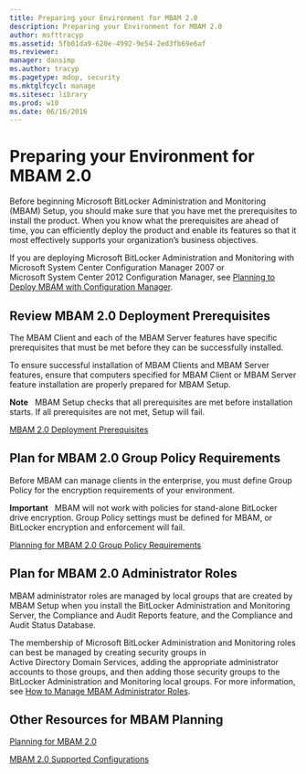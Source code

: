 ```yaml
---
title: Preparing your Environment for MBAM 2.0
description: Preparing your Environment for MBAM 2.0
author: msfttracyp
ms.assetid: 5fb01da9-620e-4992-9e54-2ed3fb69e6af
ms.reviewer: 
manager: dansimp
ms.author: tracyp
ms.pagetype: mdop, security
ms.mktglfcycl: manage
ms.sitesec: library
ms.prod: w10
ms.date: 06/16/2016
---
```



# Preparing your Environment for MBAM 2.0


Before beginning Microsoft BitLocker Administration and Monitoring (MBAM) Setup, you should make sure that you have met the prerequisites to install the product. When you know what the prerequisites are ahead of time, you can efficiently deploy the product and enable its features so that it most effectively supports your organization’s business objectives.

If you are deploying Microsoft BitLocker Administration and Monitoring with Microsoft System Center Configuration Manager 2007 or Microsoft System Center 2012 Configuration Manager, see [Planning to Deploy MBAM with Configuration Manager](planning-to-deploy-mbam-with-configuration-manager-2.md).

## Review MBAM 2.0 Deployment Prerequisites


The MBAM Client and each of the MBAM Server features have specific prerequisites that must be met before they can be successfully installed.

To ensure successful installation of MBAM Clients and MBAM Server features, ensure that computers specified for MBAM Client or MBAM Server feature installation are properly prepared for MBAM Setup.

**Note**  
MBAM Setup checks that all prerequisites are met before installation starts. If all prerequisites are not met, Setup will fail.

 

[MBAM 2.0 Deployment Prerequisites](mbam-20-deployment-prerequisites-mbam-2.md)

## Plan for MBAM 2.0 Group Policy Requirements


Before MBAM can manage clients in the enterprise, you must define Group Policy for the encryption requirements of your environment.

**Important**  
MBAM will not work with policies for stand-alone BitLocker drive encryption. Group Policy settings must be defined for MBAM, or BitLocker encryption and enforcement will fail.

 

[Planning for MBAM 2.0 Group Policy Requirements](planning-for-mbam-20-group-policy-requirements-mbam-2.md)

## Plan for MBAM 2.0 Administrator Roles


MBAM administrator roles are managed by local groups that are created by MBAM Setup when you install the BitLocker Administration and Monitoring Server, the Compliance and Audit Reports feature, and the Compliance and Audit Status Database.

The membership of Microsoft BitLocker Administration and Monitoring roles can best be managed by creating security groups in Active Directory Domain Services, adding the appropriate administrator accounts to those groups, and then adding those security groups to the BitLocker Administration and Monitoring local groups. For more information, see [How to Manage MBAM Administrator Roles](how-to-manage-mbam-administrator-roles-mbam-2.md).

## Other Resources for MBAM Planning


[Planning for MBAM 2.0](planning-for-mbam-20-mbam-2.md)

[MBAM 2.0 Supported Configurations](mbam-20-supported-configurations-mbam-2.md)

 

 





